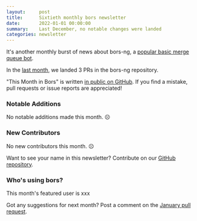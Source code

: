 ```yaml
---
layout:     post
title:      Sixtieth monthly bors newsletter
date:       2022-01-01 00:00:00
summary:    Last December, no notable changes were landed
categories: newsletter
---
```


It's another monthly burst of news about bors-ng, a [popular basic merge queue bot](https://blog.mergify.com/speculative-check-and-batch-under-the-hood/).

In the [last month](https://github.com/bors-ng/bors-ng/pulls?q=is%3Apr+is%3Amerged+closed%3A2021-12-01..2021-12-31),
we landed 3 PRs in the bors-ng repository.

"This Month in Bors" is written [in public on GitHub][GitHub for TMiB].
If you find a mistake, pull requests or issue reports are appreciated!

[GitHub for TMiB]: https://github.com/bors-ng/bors-ng.github.io


### Notable Additions

No notable additions made this month. ☹


### New Contributors

No new contributors this month. ☹

Want to see your name in this newsletter? Contribute on our [GitHub repository](https://github.com/bors-ng/bors-ng).


### Who's using bors?

This month's featured user is xxx

Got any suggestions for next month?
Post a comment on the [January pull request](https://github.com/bors-ng/bors-ng.github.io/pull/160).
